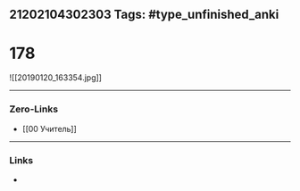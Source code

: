 21202104302303
Tags: #type_unfinished_anki 
---
# 178

![[20190120_163354.jpg]]

---
### Zero-Links
- [[00 Учитель]]
---
### Links
-